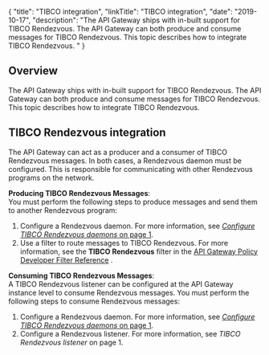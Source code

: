 {
"title": "TIBCO integration",
"linkTitle": "TIBCO integration",
"date": "2019-10-17",
"description": "The API Gateway ships with in-built support for TIBCO Rendezvous. The API Gateway can both produce and consume messages for TIBCO Rendezvous. This topic describes how to integrate TIBCO Rendezvous. "
}
﻿
<div id="p_connector_tibco_integration_overview">

Overview
--------

The API Gateway ships with in-built support for TIBCO Rendezvous. The API Gateway can both produce and consume messages for TIBCO Rendezvous. This topic describes how to integrate TIBCO Rendezvous.

</div>

<div id="p_connector_tibco_integration_rend">

TIBCO Rendezvous integration
----------------------------

The API Gateway can act as a producer and a consumer of TIBCO Rendezvous messages. In both cases, a Rendezvous daemon must be configured. This is responsible for communicating with other Rendezvous programs on the network.

**Producing TIBCO Rendezvous Messages**:\
You must perform the following steps to produce messages and send them to another Rendezvous program:

1.  Configure a Rendezvous daemon. For more information, see [*Configure TIBCO Rendezvous daemons* on page 1](connector_rendezvous_daemon.htm).
2.  Use a filter to route messages to TIBCO Rendezvous. For more information, see the **TIBCO Rendezvous** filter in the
    [API Gateway Policy Developer Filter Reference](/bundle/APIGateway_77_PolicyDevFilterReference_allOS_en_HTML5/)
    .

**Consuming TIBCO Rendezvous Messages**:\
A TIBCO Rendezvous listener can be configured at the API Gateway instance level to consume Rendezvous messages. You must perform the following steps to consume Rendezvous messages:

1.  Configure a Rendezvous daemon. For more information, see [*Configure TIBCO Rendezvous daemons* on page 1](connector_rendezvous_daemon.htm).
2.  Configure a Rendezvous listener. For more information, see *TIBCO Rendezvous listener* on page 1.

</div>
